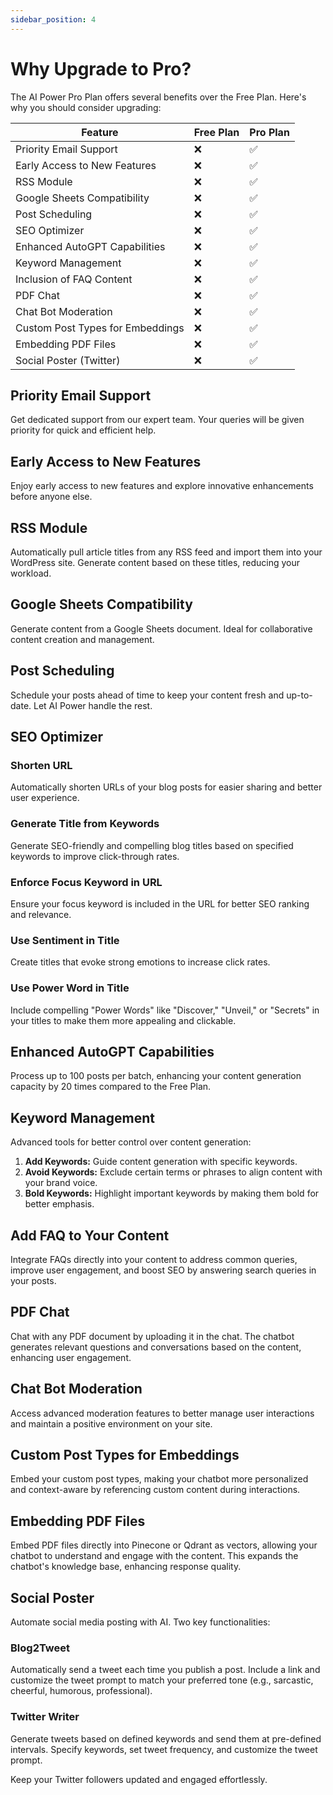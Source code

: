 ```yaml
---
sidebar_position: 4
---
```


# Why Upgrade to Pro?

The AI Power Pro Plan offers several benefits over the Free Plan. Here's why you should consider upgrading:

| Feature                           | Free Plan | Pro Plan |
|-----------------------------------|-----------|----------|
| Priority Email Support            | ❌        | ✅       |
| Early Access to New Features      | ❌        | ✅       |
| RSS Module                        | ❌        | ✅       |
| Google Sheets Compatibility       | ❌        | ✅       |
| Post Scheduling                   | ❌        | ✅       |
| SEO Optimizer                     | ❌        | ✅       |
| Enhanced AutoGPT Capabilities     | ❌        | ✅       |
| Keyword Management                | ❌        | ✅       |
| Inclusion of FAQ Content          | ❌        | ✅       |
| PDF Chat                          | ❌        | ✅       |
| Chat Bot Moderation               | ❌        | ✅       |
| Custom Post Types for Embeddings  | ❌        | ✅       |
| Embedding PDF Files               | ❌        | ✅       |
| Social Poster (Twitter)           | ❌        | ✅       |

## Priority Email Support
Get dedicated support from our expert team. Your queries will be given priority for quick and efficient help.

## Early Access to New Features
Enjoy early access to new features and explore innovative enhancements before anyone else.

## RSS Module
Automatically pull article titles from any RSS feed and import them into your WordPress site. Generate content based on these titles, reducing your workload.

## Google Sheets Compatibility
Generate content from a Google Sheets document. Ideal for collaborative content creation and management.

## Post Scheduling
Schedule your posts ahead of time to keep your content fresh and up-to-date. Let AI Power handle the rest.

## SEO Optimizer

### Shorten URL
Automatically shorten URLs of your blog posts for easier sharing and better user experience.

### Generate Title from Keywords
Generate SEO-friendly and compelling blog titles based on specified keywords to improve click-through rates.

### Enforce Focus Keyword in URL
Ensure your focus keyword is included in the URL for better SEO ranking and relevance.

### Use Sentiment in Title
Create titles that evoke strong emotions to increase click rates.

### Use Power Word in Title
Include compelling "Power Words" like "Discover," "Unveil," or "Secrets" in your titles to make them more appealing and clickable.

## Enhanced AutoGPT Capabilities
Process up to 100 posts per batch, enhancing your content generation capacity by 20 times compared to the Free Plan.

## Keyword Management
Advanced tools for better control over content generation:

1. **Add Keywords:** Guide content generation with specific keywords.
2. **Avoid Keywords:** Exclude certain terms or phrases to align content with your brand voice.
3. **Bold Keywords:** Highlight important keywords by making them bold for better emphasis.

## Add FAQ to Your Content
Integrate FAQs directly into your content to address common queries, improve user engagement, and boost SEO by answering search queries in your posts.

## PDF Chat
Chat with any PDF document by uploading it in the chat. The chatbot generates relevant questions and conversations based on the content, enhancing user engagement.

## Chat Bot Moderation
Access advanced moderation features to better manage user interactions and maintain a positive environment on your site.

## Custom Post Types for Embeddings
Embed your custom post types, making your chatbot more personalized and context-aware by referencing custom content during interactions.

## Embedding PDF Files
Embed PDF files directly into Pinecone or Qdrant as vectors, allowing your chatbot to understand and engage with the content. This expands the chatbot's knowledge base, enhancing response quality.

## Social Poster
Automate social media posting with AI. Two key functionalities:

### Blog2Tweet
Automatically send a tweet each time you publish a post. Include a link and customize the tweet prompt to match your preferred tone (e.g., sarcastic, cheerful, humorous, professional).

### Twitter Writer
Generate tweets based on defined keywords and send them at pre-defined intervals. Specify keywords, set tweet frequency, and customize the tweet prompt.

Keep your Twitter followers updated and engaged effortlessly.